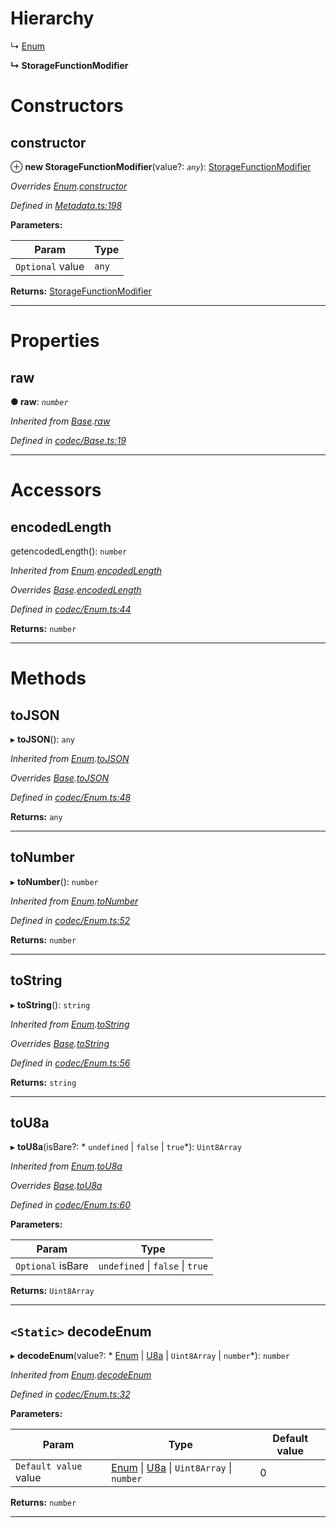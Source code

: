 

# Hierarchy

↳  [Enum](_codec_enum_.enum.md)

**↳ StorageFunctionModifier**

# Constructors

<a id="constructor"></a>

##  constructor

⊕ **new StorageFunctionModifier**(value?: *`any`*): [StorageFunctionModifier](_metadata_.storagefunctionmodifier.md)

*Overrides [Enum](_codec_enum_.enum.md).[constructor](_codec_enum_.enum.md#constructor)*

*Defined in [Metadata.ts:198](https://github.com/polkadot-js/api/blob/f1920e9/packages/types/src/Metadata.ts#L198)*

**Parameters:**

| Param | Type |
| ------ | ------ |
| `Optional` value | `any` |

**Returns:** [StorageFunctionModifier](_metadata_.storagefunctionmodifier.md)

___

# Properties

<a id="raw"></a>

##  raw

**● raw**: *`number`*

*Inherited from [Base](_codec_base_.base.md).[raw](_codec_base_.base.md#raw)*

*Defined in [codec/Base.ts:19](https://github.com/polkadot-js/api/blob/f1920e9/packages/types/src/codec/Base.ts#L19)*

___

# Accessors

<a id="encodedlength"></a>

##  encodedLength

getencodedLength(): `number`

*Inherited from [Enum](_codec_enum_.enum.md).[encodedLength](_codec_enum_.enum.md#encodedlength)*

*Overrides [Base](_codec_base_.base.md).[encodedLength](_codec_base_.base.md#encodedlength)*

*Defined in [codec/Enum.ts:44](https://github.com/polkadot-js/api/blob/f1920e9/packages/types/src/codec/Enum.ts#L44)*

**Returns:** `number`

___

# Methods

<a id="tojson"></a>

##  toJSON

▸ **toJSON**(): `any`

*Inherited from [Enum](_codec_enum_.enum.md).[toJSON](_codec_enum_.enum.md#tojson)*

*Overrides [Base](_codec_base_.base.md).[toJSON](_codec_base_.base.md#tojson)*

*Defined in [codec/Enum.ts:48](https://github.com/polkadot-js/api/blob/f1920e9/packages/types/src/codec/Enum.ts#L48)*

**Returns:** `any`

___
<a id="tonumber"></a>

##  toNumber

▸ **toNumber**(): `number`

*Inherited from [Enum](_codec_enum_.enum.md).[toNumber](_codec_enum_.enum.md#tonumber)*

*Defined in [codec/Enum.ts:52](https://github.com/polkadot-js/api/blob/f1920e9/packages/types/src/codec/Enum.ts#L52)*

**Returns:** `number`

___
<a id="tostring"></a>

##  toString

▸ **toString**(): `string`

*Inherited from [Enum](_codec_enum_.enum.md).[toString](_codec_enum_.enum.md#tostring)*

*Overrides [Base](_codec_base_.base.md).[toString](_codec_base_.base.md#tostring)*

*Defined in [codec/Enum.ts:56](https://github.com/polkadot-js/api/blob/f1920e9/packages/types/src/codec/Enum.ts#L56)*

**Returns:** `string`

___
<a id="tou8a"></a>

##  toU8a

▸ **toU8a**(isBare?: * `undefined` &#124; `false` &#124; `true`*): `Uint8Array`

*Inherited from [Enum](_codec_enum_.enum.md).[toU8a](_codec_enum_.enum.md#tou8a)*

*Overrides [Base](_codec_base_.base.md).[toU8a](_codec_base_.base.md#tou8a)*

*Defined in [codec/Enum.ts:60](https://github.com/polkadot-js/api/blob/f1920e9/packages/types/src/codec/Enum.ts#L60)*

**Parameters:**

| Param | Type |
| ------ | ------ |
| `Optional` isBare |  `undefined` &#124; `false` &#124; `true`|

**Returns:** `Uint8Array`

___
<a id="decodeenum"></a>

## `<Static>` decodeEnum

▸ **decodeEnum**(value?: * [Enum](_codec_enum_.enum.md) &#124; [U8a](_codec_u8a_.u8a.md) &#124; `Uint8Array` &#124; `number`*): `number`

*Inherited from [Enum](_codec_enum_.enum.md).[decodeEnum](_codec_enum_.enum.md#decodeenum)*

*Defined in [codec/Enum.ts:32](https://github.com/polkadot-js/api/blob/f1920e9/packages/types/src/codec/Enum.ts#L32)*

**Parameters:**

| Param | Type | Default value |
| ------ | ------ | ------ |
| `Default value` value |  [Enum](_codec_enum_.enum.md) &#124; [U8a](_codec_u8a_.u8a.md) &#124; `Uint8Array` &#124; `number`| 0 |

**Returns:** `number`

___

